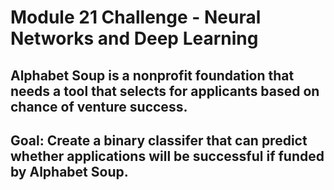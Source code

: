# Module 21 Challenge - Neural Networks and Deep Learning

## Alphabet Soup is a nonprofit foundation that needs a tool that selects for applicants based on chance of venture success.

## Goal: Create a binary classifer that can predict whether applications will be successful if funded by Alphabet Soup.


